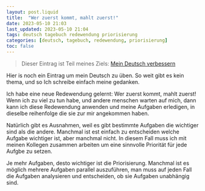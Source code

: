 ```yaml
---
layout: post.liquid
title:  "Wer zuerst kommt, mahlt zuerst!"
date: 2023-05-10 21:03
last_updated: 2023-05-10 21:04
tags: deutsch tagebuch redewendung priorisierung
categories: [deutsch, tagebuch, redewendung, priorisierung]
toc: false
---
```

> Dieser Eintrag ist Teil meines Ziels: [Mein Deutsch verbessern](/now) 

Hier is noch ein Eintrag um mein Deutsch zu üben. So weit gibt es kein thema, und so 
Ich schreibe einfach meine gedanken.

Ich habe eine neue Redewendung gelernt: Wer zuerst kommt, mahlt zuerst!
Wenn ich zu viel zu tun habe, und andere menschen warten auf mich, dann kann ich diese 
Redewendung anwenden und meine Aufgaben erledigen, in dieselbe reihenfolge die sie zur 
mir angekommen haben.

Natürlich gibt es Ausnahmen, weil es gibt bestimmte Aufgaben die wichtiger sind als 
die andere. Manchmal ist est einfach zu entscheiden welche Aufgabe wichtiger ist, aber 
manchmal nicht. In diesem Fall muss ich mit meinen Kollegen zusammen arbeiten um eine 
sinnvolle Priorität für jede Aufgbe zu setzen.

Je mehr Aufgaben, desto wichtiger ist die Priorisierung. Manchmal ist es möglich 
mehrere Aufgaben parallel auszuführen, man muss auf jeden Fall die Aufgaben analysieren 
und entscheiden, ob sie Aufgaben unabhängig sind.
